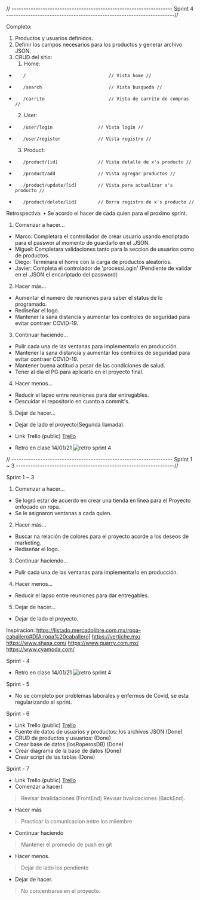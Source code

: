 // ------------------------------------------------------------------- Sprint 4 ----------------------------------------------------------------------//

Completo: 
1.  Productos y usuarios definidos.
2.  Definir los campos necesarios para los productos y generar archivo JSON.
3.  CRUD del sitio:
    1. Home:
-        /                               // Vista home //
-        /search                         // Vista busqueda //
-        /carrito                        // Vista de carrito de compras //
    2. User:
-        /user/login                 // Vista login //
-        /user/register              // Vista registro //
    3. Product:
-        /product/[id]               // Vista detalle de x's producto //
-        /product/add                // Vista agregar productos //
-        /product/update/[id]        // Vista para actualizar x's producto //
-        /product/delete/[id]        // Borra registro de x's producto //
 
Retrospectiva:
•	Se acordo el hacer de cada quien para el proximo sprint.
  
1.	Comenzar a hacer…
-	Marco: Completara el controllador de crear usuario usando encriptado para el passwor al momento de guardarlo en el .JSON.
-	Miguel: Completara validaciones tanto para la seccion de usuarios como de productos.
-	Diego: Terminara el home con la carga de productos aleatorios.
-	Javier: Completa el controlador de 'processLogin' (Pendiente de validar en el .JSON el encariptado del password)

2.	Hacer más…
-	Aumentar el numero de reuniones para saber el status de lo programado.
-	Rediseñar el logo.
-	Mantener la sana distancia y aumentar los controles de seguridad para evitar contraer COVID-19.

3.	Continuar haciendo…
-	Pulir cada una de las ventanas para implementarlo en producción.
-	Mantener la sana distancia y aumentar los controles de seguridad para evitar contraer COVID-19.
-	Mantener buena actitud a pesar de las condiciones de salud.
-	Tener al dia el PG para aplicarlo en el proyecto final.

4.	Hacer menos…
-	Reducir el lapso entre reuniones para dar entregables.
-	Descuidar el repositorio en cuanto a commit's.

5.	Dejar de hacer…
-	Dejar de lado el proyecto(Segunda llamada).

- Link Trello (public) [Trello](https://trello.com/b/OADMaL3W)
- Retro en clase 14/01/21 ![retro sprint 4](https://user-images.githubusercontent.com/85984516/149613924-fe45a597-c7d8-4665-8da3-12520371f08e.png)

// ------------------------------------------------------------------- Sprint 1 ~ 3 ------------------------------------------------------------------//

 Sprint 1 ~ 3
1.	Comenzar a hacer…
-	Se logró estar de acuerdo en crear una tienda en línea para el Proyecto enfocado en ropa.
-	Se le asignaron ventanas a cada quien.

2.	Hacer más…
-	Buscar na relación de colores para el proyecto acorde a los deseos de marketing.
-	Rediseñar el logo.

3.	Continuar haciendo…
-	Pulir cada una de las ventanas para implementarlo en producción.

4.	Hacer menos…
-	Reducir el lapso entre reuniones para dar entregables.

5.	Dejar de hacer…
-	Dejar de lado el proyecto.

Inspiracion:
https://listado.mercadolibre.com.mx/ropa-caballero#D[A:ropa%20caballero]
https://vertiche.mx/
https://www.shasa.com/
https://www.quarry.com.mx/
https://www.cyamoda.com/

Sprint - 4
 - Retro en clase 14/01/21 ![retro sprint 4](https://user-images.githubusercontent.com/85984516/149613924-fe45a597-c7d8-4665-8da3-12520371f08e.png)

Sprint - 5
 - No se completo por problemas laborales y enfermos de Covid, se esta regularizando el sprint.

Sprint - 6

- Link Trello (public) [Trello](https://trello.com/b/OADMaL3W)
- Fuente de datos de usuarios y productos: los archivos JSON (Done)
- CRUD de productos y usuarios: (Done)
- Crear base de datos (losRoperosDB) (Done)
- Crear diagrama de la base de datos (Done)
- Crear script de las tablas (Done)

Sprint - 7

- Link Trello (public) [Trello](https://trello.com/b/OADMaL3W)
- Comenzar a hacer(
>   Revisar bvalidaciones (FrontEnd)
>   Revisar bvalidaciones (BackEnd).
- Hacer más
>   Practicar la comunicacion  entre los miiembre
- Continuar haciendo
>   Mantener el promedio de push en git
- Hacer menos.
>   Dejar de lado los pendiente
- Dejar de hacer.
>   No concentrarse en el proyecto.
